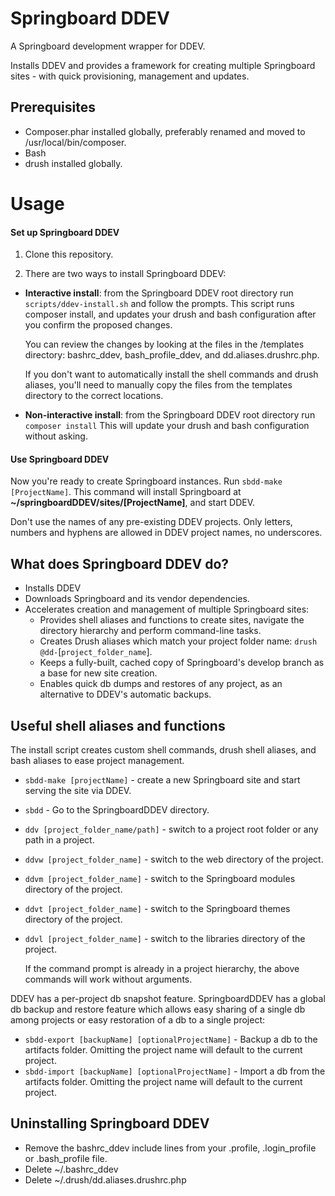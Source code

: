# Springboard DDEV

A Springboard development wrapper for DDEV.

Installs DDEV and provides a framework for creating multiple 
Springboard sites - with quick provisioning, management 
and updates.

## Prerequisites

- Composer.phar installed globally, preferably renamed and moved 
to /usr/local/bin/composer.
- Bash
- drush installed globally.

# Usage


#### Set up Springboard DDEV

1. Clone this repository.

2. There are two ways to install Springboard DDEV:

 * __Interactive install__: from the Springboard DDEV root directory
 run `scripts/ddev-install.sh` 
 and follow the prompts. This script runs composer install,
 and updates your drush and bash configuration after you 
 confirm the proposed changes. 
 
      You can review the changes by looking at the files in the /templates 
directory: bashrc_ddev, bash_profile_ddev, and dd.aliases.drushrc.php.

      If you don't want to automatically install the shell 
commands and drush aliases, you'll need to manually copy the files 
from the templates directory to the correct locations.

 * __Non-interactive install__: from the Springboard DDEV root directory run 
 `composer install` This will update your drush and 
 bash configuration without asking. 

#### Use Springboard DDEV

Now you're ready to create Springboard instances. Run `sbdd-make [ProjectName]`. This command will install Springboard at __~/springboardDDEV/sites/\[ProjectName]__, and start DDEV.

Don't use the names of any pre-existing DDEV projects. Only letters, numbers and hyphens are allowed in DDEV project names, no underscores.
 
## What does Springboard DDEV do?

* Installs DDEV
* Downloads Springboard and its vendor dependencies.
* Accelerates creation and management of multiple Springboard sites:
  * Provides shell aliases and functions to create sites, navigate the directory
hierarchy and perform command-line tasks.
  * Creates Drush aliases which match your project folder name:
`drush @dd-`[`project_folder_name`].
  * Keeps a fully-built, cached copy of Springboard's develop branch as a base for
  new site creation.
  * Enables quick db dumps and restores of any project, as an alternative to DDEV's automatic backups.

## Useful shell aliases and functions

The install script creates custom shell commands, drush shell aliases,
and bash aliases to ease project management.

* `sbdd-make [projectName]` - create a new Springboard site and start serving the site via DDEV.
* `sbdd` - Go to the SpringboardDDEV directory.
* `ddv [project_folder_name/path]` - switch to a project root folder or any path in a 
project.
* `ddvw [project_folder_name]` - switch to the web directory of the project.
* `ddvm [project_folder_name]` - switch to the Springboard modules directory 
of the project.
* `ddvt [project_folder_name]` - switch to the Springboard themes directory 
of the project.
* `ddvl [project_folder_name]` - switch to the libraries directory of the project.

    If the command prompt is already in a project hierarchy, the above commands will
work without arguments.

DDEV has a per-project db snapshot feature. SpringboardDDEV has a
 global db backup and restore feature which allows easy sharing of a single
 db among projects or easy restoration of a db to a single project:

* `sbdd-export [backupName] [optionalProjectName]` - Backup a db to the artifacts folder. Omitting the project name will default to the current project.
* `sbdd-import [backupName] [optionalProjectName]` - Import a db from the artifacts folder. Omitting the project name will default to the current project.

## Uninstalling Springboard DDEV

* Remove the bashrc_ddev include lines from your .profile, .login_profile or
.bash_profile file.
* Delete ~/.bashrc_ddev
* Delete ~/.drush/dd.aliases.drushrc.php
